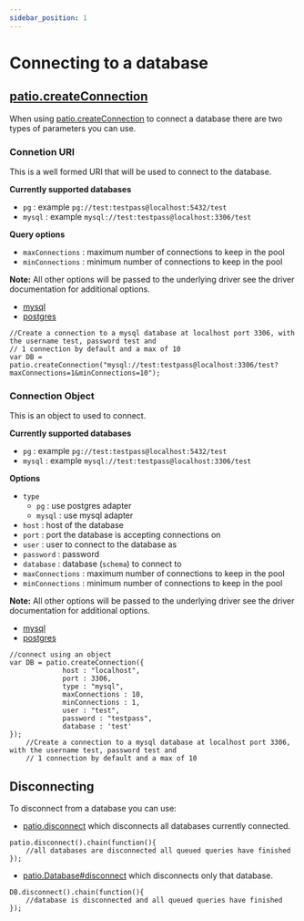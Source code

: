 ```yaml
---
sidebar_position: 1
---
```


# Connecting to a database


## [patio.createConnection](./patio.html#createConnection)


When using [patio.createConnection](./patio.html#createConnection) to connect a database there are two types of parameters you can use.

### Connetion URI

This is a well formed URI that will be used to connect to the database.

**Currently supported databases**

* `pg` : example `pg://test:testpass@localhost:5432/test`
* `mysql` : example `mysql://test:testpass@localhost:3306/test`

**Query options**

 * `maxConnections` : maximum number of connections to keep in the pool
 * `minConnections` : minimum number of connections to keep in the pool
 
**Note:** All other options will be passed to the underlying driver see the driver documentation for additional options.

* [mysql](https://github.com/felixge/node-mysql)
* [postgres](https://github.com/brianc/node-postgres)


```
//Create a connection to a mysql database at localhost port 3306, with the username test, password test and
// 1 connection by default and a max of 10
var DB = patio.createConnection("mysql://test:testpass@localhost:3306/test?maxConnections=1&minConnections=10");    
```

### Connection Object

This is an object to used to connect.

**Currently supported databases**

* `pg` : example `pg://test:testpass@localhost:5432/test`
* `mysql` : example `mysql://test:testpass@localhost:3306/test`

**Options**

 * `type` 
   * `pg` : use postgres adapter
   * `mysql` : use mysql adapter
 * `host` : host of the database
 * `port` : port the database is accepting connections on
 * `user` : user to connect to the database as
 * `password` : password
 * `database` : database (`schema`) to connect to
 * `maxConnections` : maximum number of connections to keep in the pool
 * `minConnections` : minimum number of connections to keep in the pool
 
**Note:** All other options will be passed to the underlying driver see the driver documentation for additional options.

* [mysql](https://github.com/felixge/node-mysql)
* [postgres](https://github.com/brianc/node-postgres)

```
//connect using an object
var DB = patio.createConnection({
             host : "localhost",
             port : 3306,
             type : "mysql",
             maxConnections : 10,
             minConnections : 1,
             user : "test",
             password : "testpass",
             database : 'test'
});
    //Create a connection to a mysql database at localhost port 3306, with the username test, password test and
    // 1 connection by default and a max of 10
```

## Disconnecting

To disconnect from a database you can use:

* [patio.disconnect](./patio.html#disconnect) which disconnects all databases currently connected.

```
patio.disconnect().chain(function(){
    //all databases are disconnected all queued queries have finished
});
```

* [patio.Database#disconnect](./patio_Database.html#disconnect) which disconnects only that database.

```
DB.disconnect().chain(function(){
    //database is disconnected and all queued queries have finished
});
```                
